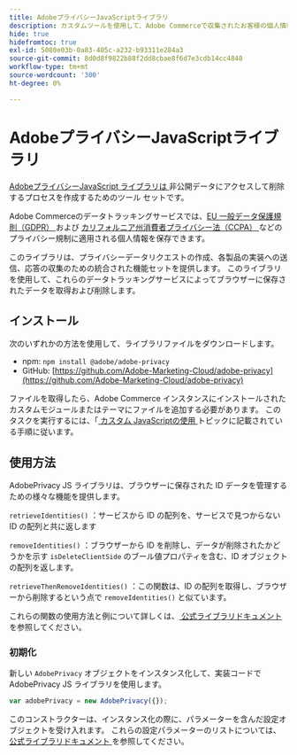 ```yaml
---
title: AdobeプライバシーJavaScriptライブラリ
description: カスタムツールを使用して、Adobe Commerceで収集されたお客様の個人情報にアクセスして削除する方法を説明します。
hide: true
hidefromtoc: true
exl-id: 5080e03b-0a83-405c-a232-b93311e284a3
source-git-commit: 8d0d8f9822b88f2dd8cbae8f6d7e3cdb14cc4848
workflow-type: tm+mt
source-wordcount: '300'
ht-degree: 0%

---
```


# AdobeプライバシーJavaScriptライブラリ

<!-- TODO: Remove hide metadata when the library has been integrated with Commerce. -->

[AdobeプライバシーJavaScript ライブラリは ](https://experienceleague.adobe.com/docs/experience-platform/privacy/js-library.html) 非公開データにアクセスして削除するプロセスを作成するためのツール セットです。

Adobe Commerceのデータトラッキングサービスでは、[EU 一般データ保護規則（GDPR） ](gdpr.md) および [ カリフォルニア州消費者プライバシー法（CCPA） ](ccpa.md) などのプライバシー規制に適用される個人情報を保存できます。

このライブラリは、プライバシーデータリクエストの作成、各製品の実装への送信、応答の収集のための統合された機能セットを提供します。 このライブラリを使用して、これらのデータトラッキングサービスによってブラウザーに保存されたデータを取得および削除します。

## インストール

次のいずれかの方法を使用して、ライブラリファイルをダウンロードします。

- npm: `npm install @adobe/adobe-privacy`
- GitHub: [https://github.com/Adobe-Marketing-Cloud/adobe-privacy](https://github.com/Adobe-Marketing-Cloud/adobe-privacy)

ファイルを取得したら、Adobe Commerce インスタンスにインストールされたカスタムモジュールまたはテーマにファイルを追加する必要があります。 このタスクを実行するには、「[ カスタム JavaScriptの使用 ](https://developer.adobe.com/commerce/frontend-core/javascript/custom/) トピックに記載されている手順に従います。

## 使用方法

AdobePrivacy JS ライブラリは、ブラウザーに保存された ID データを管理するための様々な機能を提供します。

`retrieveIdentities()`
：サービスから ID の配列を、サービスで見つからない ID の配列と共に返します

`removeIdentities()`
：ブラウザーから ID を削除し、データが削除されたかどうかを示す `isDeleteClientSide` のブール値プロパティを含む、ID オブジェクトの配列を返します。

`retrieveThenRemoveIdentities()`
：この関数は、ID の配列を取得し、ブラウザーから削除するという点で `removeIdentities()` と似ています。

これらの関数の使用方法と例について詳しくは、[ 公式ライブラリドキュメント ](https://experienceleague.adobe.com/docs/experience-platform/privacy/js-library.html) を参照してください。

### 初期化

新しい `AdobePrivacy` オブジェクトをインスタンス化して、実装コードで AdobePrivacy JS ライブラリを使用します。

```js
var adobePrivacy = new AdobePrivacy({});
```

このコンストラクターは、インスタンス化の際に、パラメーターを含んだ設定オブジェクトを受け入れます。
これらの設定パラメーターのリストについては、[ 公式ライブラリドキュメント ](https://experienceleague.adobe.com/docs/experience-platform/privacy/js-library.html) を参照してください。
